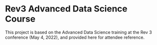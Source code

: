 # Rev3 Advanced Data Science Course

This project is based on the Advanced Data Science training at the Rev 3 conference (May 4, 2022), and provided here for attendee reference.
